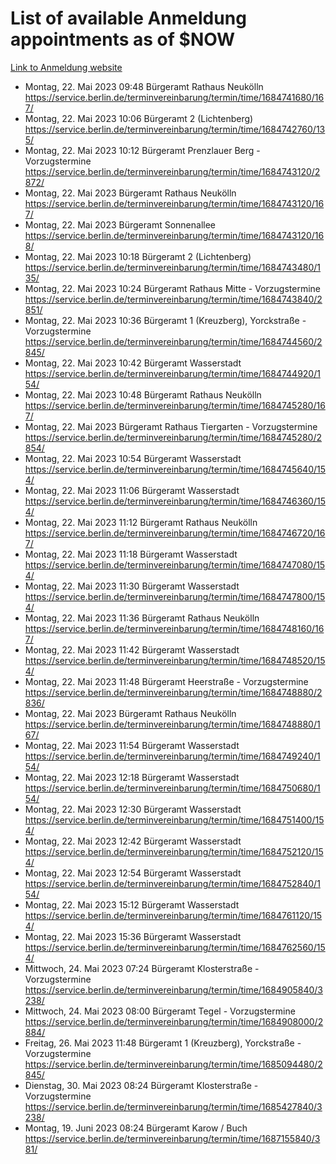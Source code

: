 # List of available Anmeldung appointments as of $NOW
[Link to Anmeldung website](https://service.berlin.de/terminvereinbarung/termin/tag.php?termin=1&anliegen[]=120686&dienstleisterlist=122210,122217,327316,122219,327312,122227,327314,122231,327346,122243,327348,122254,122252,329742,122260,329745,122262,329748,122271,327278,122273,327274,122277,327276,330436,122280,327294,122282,327290,122284,327292,122291,327270,122285,327266,122286,327264,122296,327268,150230,329760,122297,327286,122294,327284,122312,329763,122314,329775,122304,327330,122311,327334,122309,327332,317869,122281,327352,122279,329772,122283,122276,327324,122274,327326,122267,329766,122246,327318,122251,327320,122257,327322,122208,327298,122226,327300&herkunft=http%3A%2F%2Fservice.berlin.de%2Fdienstleistung%2F120686%2F)
- Montag, 22. Mai 2023 09:48 Bürgeramt Rathaus Neukölln https://service.berlin.de/terminvereinbarung/termin/time/1684741680/167/
- Montag, 22. Mai 2023 10:06 Bürgeramt 2 (Lichtenberg) https://service.berlin.de/terminvereinbarung/termin/time/1684742760/135/
- Montag, 22. Mai 2023 10:12 Bürgeramt Prenzlauer Berg - Vorzugstermine https://service.berlin.de/terminvereinbarung/termin/time/1684743120/2872/
- Montag, 22. Mai 2023  Bürgeramt Rathaus Neukölln https://service.berlin.de/terminvereinbarung/termin/time/1684743120/167/
- Montag, 22. Mai 2023  Bürgeramt Sonnenallee https://service.berlin.de/terminvereinbarung/termin/time/1684743120/168/
- Montag, 22. Mai 2023 10:18 Bürgeramt 2 (Lichtenberg) https://service.berlin.de/terminvereinbarung/termin/time/1684743480/135/
- Montag, 22. Mai 2023 10:24 Bürgeramt Rathaus Mitte - Vorzugstermine https://service.berlin.de/terminvereinbarung/termin/time/1684743840/2851/
- Montag, 22. Mai 2023 10:36 Bürgeramt 1 (Kreuzberg), Yorckstraße - Vorzugstermine https://service.berlin.de/terminvereinbarung/termin/time/1684744560/2845/
- Montag, 22. Mai 2023 10:42 Bürgeramt Wasserstadt https://service.berlin.de/terminvereinbarung/termin/time/1684744920/154/
- Montag, 22. Mai 2023 10:48 Bürgeramt Rathaus Neukölln https://service.berlin.de/terminvereinbarung/termin/time/1684745280/167/
- Montag, 22. Mai 2023  Bürgeramt Rathaus Tiergarten - Vorzugstermine https://service.berlin.de/terminvereinbarung/termin/time/1684745280/2854/
- Montag, 22. Mai 2023 10:54 Bürgeramt Wasserstadt https://service.berlin.de/terminvereinbarung/termin/time/1684745640/154/
- Montag, 22. Mai 2023 11:06 Bürgeramt Wasserstadt https://service.berlin.de/terminvereinbarung/termin/time/1684746360/154/
- Montag, 22. Mai 2023 11:12 Bürgeramt Rathaus Neukölln https://service.berlin.de/terminvereinbarung/termin/time/1684746720/167/
- Montag, 22. Mai 2023 11:18 Bürgeramt Wasserstadt https://service.berlin.de/terminvereinbarung/termin/time/1684747080/154/
- Montag, 22. Mai 2023 11:30 Bürgeramt Wasserstadt https://service.berlin.de/terminvereinbarung/termin/time/1684747800/154/
- Montag, 22. Mai 2023 11:36 Bürgeramt Rathaus Neukölln https://service.berlin.de/terminvereinbarung/termin/time/1684748160/167/
- Montag, 22. Mai 2023 11:42 Bürgeramt Wasserstadt https://service.berlin.de/terminvereinbarung/termin/time/1684748520/154/
- Montag, 22. Mai 2023 11:48 Bürgeramt Heerstraße - Vorzugstermine https://service.berlin.de/terminvereinbarung/termin/time/1684748880/2836/
- Montag, 22. Mai 2023  Bürgeramt Rathaus Neukölln https://service.berlin.de/terminvereinbarung/termin/time/1684748880/167/
- Montag, 22. Mai 2023 11:54 Bürgeramt Wasserstadt https://service.berlin.de/terminvereinbarung/termin/time/1684749240/154/
- Montag, 22. Mai 2023 12:18 Bürgeramt Wasserstadt https://service.berlin.de/terminvereinbarung/termin/time/1684750680/154/
- Montag, 22. Mai 2023 12:30 Bürgeramt Wasserstadt https://service.berlin.de/terminvereinbarung/termin/time/1684751400/154/
- Montag, 22. Mai 2023 12:42 Bürgeramt Wasserstadt https://service.berlin.de/terminvereinbarung/termin/time/1684752120/154/
- Montag, 22. Mai 2023 12:54 Bürgeramt Wasserstadt https://service.berlin.de/terminvereinbarung/termin/time/1684752840/154/
- Montag, 22. Mai 2023 15:12 Bürgeramt Wasserstadt https://service.berlin.de/terminvereinbarung/termin/time/1684761120/154/
- Montag, 22. Mai 2023 15:36 Bürgeramt Wasserstadt https://service.berlin.de/terminvereinbarung/termin/time/1684762560/154/
- Mittwoch, 24. Mai 2023 07:24 Bürgeramt Klosterstraße - Vorzugstermine https://service.berlin.de/terminvereinbarung/termin/time/1684905840/3238/
- Mittwoch, 24. Mai 2023 08:00 Bürgeramt Tegel - Vorzugstermine https://service.berlin.de/terminvereinbarung/termin/time/1684908000/2884/
- Freitag, 26. Mai 2023 11:48 Bürgeramt 1 (Kreuzberg), Yorckstraße - Vorzugstermine https://service.berlin.de/terminvereinbarung/termin/time/1685094480/2845/
- Dienstag, 30. Mai 2023 08:24 Bürgeramt Klosterstraße - Vorzugstermine https://service.berlin.de/terminvereinbarung/termin/time/1685427840/3238/
- Montag, 19. Juni 2023 08:24 Bürgeramt Karow / Buch https://service.berlin.de/terminvereinbarung/termin/time/1687155840/381/

